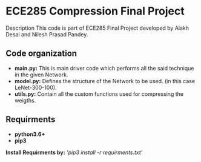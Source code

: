 # ECE285 Compression Final Project

Description
This code is part of ECE285 Final Project developed by Alakh Desai and Nilesh Prasad Pandey.

## Code organization

- **main.py:** This is main driver code which performs all the said technique in the given Network.
- **model.py:** Defines the structure of the Network to be used. (in this case LeNet-300-100).
- **utils.py:** Contain all the custom functions used for compressing the weigths.

## Requirments
- **python3.6+**
- **pip3**

**Install Requirments by:** *'pip3 install -r requirments.txt'*
